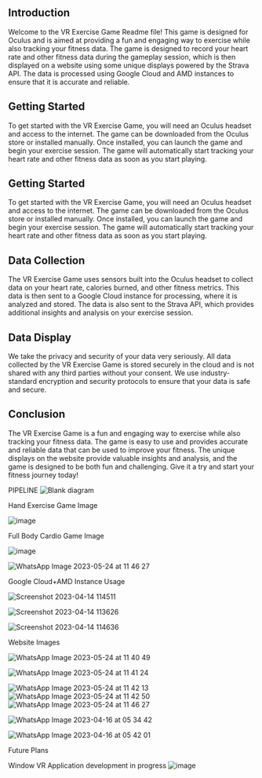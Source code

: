 
## Introduction
Welcome to the VR Exercise Game Readme file! This game is designed for Oculus and is aimed at providing a fun and engaging way to exercise while also tracking your fitness data. The game is designed to record your heart rate and other fitness data during the gameplay session, which is then displayed on a website using some unique displays powered by the Strava API. The data is processed using Google Cloud and AMD instances to ensure that it is accurate and reliable.
## Getting Started
To get started with the VR Exercise Game, you will need an Oculus headset and access to the internet. The game can be downloaded from the Oculus store or installed manually. Once installed, you can launch the game and begin your exercise session. The game will automatically start tracking your heart rate and other fitness data as soon as you start playing.
## Getting Started
To get started with the VR Exercise Game, you will need an Oculus headset and access to the internet. The game can be downloaded from the Oculus store or installed manually. Once installed, you can launch the game and begin your exercise session. The game will automatically start tracking your heart rate and other fitness data as soon as you start playing.
## Data Collection
The VR Exercise Game uses sensors built into the Oculus headset to collect data on your heart rate, calories burned, and other fitness metrics. This data is then sent to a Google Cloud instance for processing, where it is analyzed and stored. The data is also sent to the Strava API, which provides additional insights and analysis on your exercise session.
## Data Display
We take the privacy and security of your data very seriously. All data collected by the VR Exercise Game is stored securely in the cloud and is not shared with any third parties without your consent. We use industry-standard encryption and security protocols to ensure that your data is safe and secure.
## Conclusion
The VR Exercise Game is a fun and engaging way to exercise while also tracking your fitness data. The game is easy to use and provides accurate and reliable data that can be used to improve your fitness. The unique displays on the website provide valuable insights and analysis, and the game is designed to be both fun and challenging. Give it a try and start your fitness journey today!


PIPELINE 
![Blank diagram](https://user-images.githubusercontent.com/83156880/232259323-64370e18-14bd-4bdc-b9a4-d8e81db11503.png)



Hand Exercise Game Image


![image](https://user-images.githubusercontent.com/83156880/232253604-d6caaf17-c8d8-4ce2-bc2e-82598d62936d.png)

Full Body Cardio Game Image 

![image](https://user-images.githubusercontent.com/83156880/232253663-513b3d97-db51-4ad9-ab8c-070386539006.png)



![WhatsApp Image 2023-05-24 at 11 46 27](https://github.com/satrajitghosh183/VitalityVR_byDonuts/assets/83156880/98a73f87-6035-4a83-bba2-9d866b5551fa)



Google Cloud+AMD Instance Usage 

![Screenshot 2023-04-14 114511](https://user-images.githubusercontent.com/83156880/232253897-9fca9dc9-cc39-4b16-98bb-e5f4d491782a.png)

![Screenshot 2023-04-14 113626](https://user-images.githubusercontent.com/83156880/232253909-027d6493-4791-44ac-b587-795c2c4e42a7.png)

![Screenshot 2023-04-14 114636](https://user-images.githubusercontent.com/83156880/232253927-4fc1d7cd-2826-4320-9d4e-6f8998e51462.png)


Website Images

![WhatsApp Image 2023-05-24 at 11 40 49](https://github.com/satrajitghosh183/VitalityVR_byDonuts/assets/83156880/d70fe249-6ad0-4e06-b3b1-61324f3b9b78)

![WhatsApp Image 2023-05-24 at 11 41 24](https://github.com/satrajitghosh183/VitalityVR_byDonuts/assets/83156880/2768b66d-e02e-47c3-a4e3-f3194dec49d6)

![WhatsApp Image 2023-05-24 at 11 42 13](https://github.com/satrajitghosh183/VitalityVR_byDonuts/assets/83156880/e1998fdf-37a1-4213-92b5-58e6ac0da71a)
![WhatsApp Image 2023-05-24 at 11 42 50](https://github.com/satrajitghosh183/VitalityVR_byDonuts/assets/83156880/90bcdc2e-6541-4f09-9a6a-887a56cafea5)
![WhatsApp Image 2023-05-24 at 11 46 27](https://github.com/satrajitghosh183/VitalityVR_byDonuts/assets/83156880/8581c604-9b77-4def-bfd3-3f403211f88c)


![WhatsApp Image 2023-04-16 at 05 34 42](https://user-images.githubusercontent.com/83156880/232259230-ef742e27-9b58-4231-a7f3-ba51a4ff65f4.jpg)

![WhatsApp Image 2023-04-16 at 05 42 01](https://user-images.githubusercontent.com/83156880/232259417-8f94519d-e7f9-4b3f-b332-4fe3397dda4f.jpg)





Future Plans


Window VR Application development in progress 
![image](https://user-images.githubusercontent.com/83156880/232258978-0ee04c00-220f-489a-91a5-f697e0e53f1b.png)

